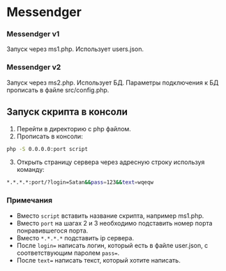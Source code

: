 # Messendger

### Messendger v1
Запуск через ms1.php.
Использует users.json.

### Messendger v2
Запуск через ms2.php.
Использует БД. Параметры подключения к БД прописать в файле src/config.php.

## Запуск скрипта в консоли
1. Перейти в директорию с php файлом.
2. Прописать в консоли:
```bash
php -S 0.0.0.0:port script
```
3. Открыть страницу сервера через адресную строку используя команду:
```bash
*.*.*.*:port/?login=Satan&&pass=123&&text=wqeqw
```

### Примечания
- Вместо ```script``` вставить название скрипта, например ms1.php.
- Вместо ```port``` на шагах 2 и 3 необходимо подставить номер порта понравившегося порта.
- Вместо ```*.*.*.*``` подставить ip сервера.
- После ```login=``` написать логин, который есть в файле user.json, с соответствующим паролем ```pass=```.
- После ```text=``` написать текст, который хотите написать.
